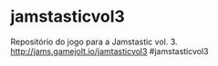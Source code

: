 # jamstasticvol3
Repositório do jogo para a Jamstastic vol. 3. http://jams.gamejolt.io/jamtasticvol3 #jamstasticvol3
